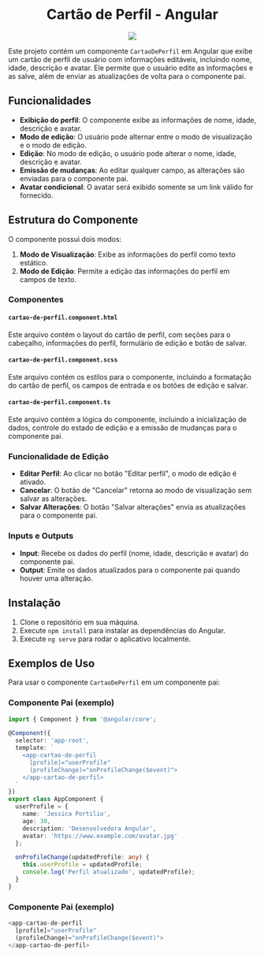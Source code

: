 <div align="center">
  <h1>Cartão de Perfil - Angular</h1> 
</div>

<div align="center">
  <img src="https://github.com/user-attachments/assets/a2fff649-3e3f-4591-8f52-804cf55b9162" >
</div>

Este projeto contém um componente `CartaoDePerfil` em Angular que exibe um cartão de perfil de usuário com informações editáveis, incluindo nome, idade, descrição e avatar. Ele permite que o usuário edite as informações e as salve, além de enviar as atualizações de volta para o componente pai.

## Funcionalidades

* **Exibição do perfil**: O componente exibe as informações de nome, idade, descrição e avatar.
* **Modo de edição**: O usuário pode alternar entre o modo de visualização e o modo de edição.
* **Edição**: No modo de edição, o usuário pode alterar o nome, idade, descrição e avatar.
* **Emissão de mudanças**: Ao editar qualquer campo, as alterações são enviadas para o componente pai.
* **Avatar condicional**: O avatar será exibido somente se um link válido for fornecido.

## Estrutura do Componente

O componente possui dois modos:

1. **Modo de Visualização**: Exibe as informações do perfil como texto estático.
2. **Modo de Edição**: Permite a edição das informações do perfil em campos de texto.

### Componentes

#### `cartao-de-perfil.component.html`

Este arquivo contém o layout do cartão de perfil, com seções para o cabeçalho, informações do perfil, formulário de edição e botão de salvar.

#### `cartao-de-perfil.component.scss`

Este arquivo contém os estilos para o componente, incluindo a formatação do cartão de perfil, os campos de entrada e os botões de edição e salvar.

#### `cartao-de-perfil.component.ts`

Este arquivo contém a lógica do componente, incluindo a inicialização de dados, controle do estado de edição e a emissão de mudanças para o componente pai.

### Funcionalidade de Edição

* **Editar Perfil**: Ao clicar no botão "Editar perfil", o modo de edição é ativado.
* **Cancelar**: O botão de "Cancelar" retorna ao modo de visualização sem salvar as alterações.
* **Salvar Alterações**: O botão "Salvar alterações" envia as atualizações para o componente pai.

### Inputs e Outputs

* **Input**: Recebe os dados do perfil (nome, idade, descrição e avatar) do componente pai.
* **Output**: Emite os dados atualizados para o componente pai quando houver uma alteração.

## Instalação

1. Clone o repositório em sua máquina.
2. Execute `npm install` para instalar as dependências do Angular.
3. Execute `ng serve` para rodar o aplicativo localmente.

## Exemplos de Uso

Para usar o componente `CartaoDePerfil` em um componente pai:

### Componente Pai (exemplo)

```typescript
import { Component } from '@angular/core';

@Component({
  selector: 'app-root',
  template: `
    <app-cartao-de-perfil 
      [profile]="userProfile" 
      (profileChange)="onProfileChange($event)">
    </app-cartao-de-perfil>
  `
})
export class AppComponent {
  userProfile = {
    name: 'Jessica Portilio',
    age: 30,
    description: 'Desenvolvedora Angular',
    avatar: 'https://www.example.com/avatar.jpg'
  };

  onProfileChange(updatedProfile: any) {
    this.userProfile = updatedProfile;
    console.log('Perfil atualizado', updatedProfile);
  }
}
```
### Componente Pai (exemplo)
```typescript
<app-cartao-de-perfil 
  [profile]="userProfile" 
  (profileChange)="onProfileChange($event)">
</app-cartao-de-perfil>
```
